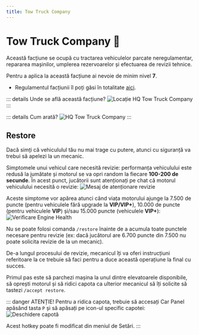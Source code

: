 ```yaml
---
title: Tow Truck Company
---
```


# Tow Truck Company 🗼
Această facțiune se ocupă cu tractarea vehiculelor parcate neregulamentar, repararea mașinilor, umplerea rezervoarelor și efectuarea de revizii tehnice.

Pentru a aplica la această facțiune ai nevoie de minim nivel **7**.

- Regulamentul facțiunii îl poți găsi în totalitate [aici](https://ragepanel.b-hood.ro/rules/view/regulament-mecanici "Regulament Tow Truck Company").

::: details Unde se află această facțiune?
![Locație HQ Tow Truck Company](https://i.imgur.com/C7yoBG7.png "Locație HQ Tow Truck Company")
:::

::: details Cum arată?
![HQ Tow Truck Company](https://i.imgur.com/HYOoh6s.png "HQ LSPD")
:::

## Restore
Dacă simți că vehicululul tău nu mai trage cu putere, atunci cu siguranță va trebui să apelezi la un mecanic.

Simptomele unui vehicul care necesită revizie: performanța vehiculului este redusă la jumătate și motorul se va opri random la fiecare **100-200 de secunde**. În acest punct, jucătorii sunt atenționați pe chat că motorul vehiculului necesită o revizie:
![Mesaj de atenționare revizie](https://i.imgur.com/RkTDiDL.png "Mesaj de atenționare revizie")

Aceste simptome vor apărea atunci când viața motorului ajunge la 7.500 de puncte (pentru vehiculele fără upgrade la **VIP/VIP+**), 10.000 de puncte (pentru vehiculele **VIP**) și/sau 15.000 puncte (vehiculele **VIP+**):
![Verificare Engine Health](https://i.imgur.com/5FfT7Ez.png "Verificare Engine Health")

Nu se poate folosi comanda `/restore` înainte de a acumula toate punctele necesare pentru revizie (ex: dacă jucătorul are 6.700 puncte din 7.500 nu poate solicita revizie de la un mecanic).

De-a lungul procesului de revizie, mecanicul îți va oferi instrucțiuni referitoare la ce trebuie să faci pentru a duce această operațiune la final cu succes.

Primul pas este să parchezi mașina la unul dintre elevatoarele disponibile, să oprești motorul și să ridici capota ca ulterior mecanicul să îți solicite să tastezi `/accept restore`.

::: danger ATENȚIE!
Pentru a ridica capota, trebuie să accesați Car Panel apăsând tasta `P` și să apăsați pe icon-ul specific capotei: 
![Deschidere capotă](https://i.imgur.com/1HGleee.png "Deschidere capotă")

Acest hotkey poate fi modificat din meniul de Setări.
:::
